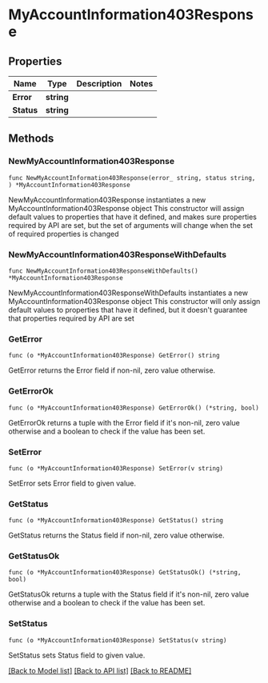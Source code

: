 # MyAccountInformation403Response

## Properties

Name | Type | Description | Notes
------------ | ------------- | ------------- | -------------
**Error** | **string** |  | 
**Status** | **string** |  | 

## Methods

### NewMyAccountInformation403Response

`func NewMyAccountInformation403Response(error_ string, status string, ) *MyAccountInformation403Response`

NewMyAccountInformation403Response instantiates a new MyAccountInformation403Response object
This constructor will assign default values to properties that have it defined,
and makes sure properties required by API are set, but the set of arguments
will change when the set of required properties is changed

### NewMyAccountInformation403ResponseWithDefaults

`func NewMyAccountInformation403ResponseWithDefaults() *MyAccountInformation403Response`

NewMyAccountInformation403ResponseWithDefaults instantiates a new MyAccountInformation403Response object
This constructor will only assign default values to properties that have it defined,
but it doesn't guarantee that properties required by API are set

### GetError

`func (o *MyAccountInformation403Response) GetError() string`

GetError returns the Error field if non-nil, zero value otherwise.

### GetErrorOk

`func (o *MyAccountInformation403Response) GetErrorOk() (*string, bool)`

GetErrorOk returns a tuple with the Error field if it's non-nil, zero value otherwise
and a boolean to check if the value has been set.

### SetError

`func (o *MyAccountInformation403Response) SetError(v string)`

SetError sets Error field to given value.


### GetStatus

`func (o *MyAccountInformation403Response) GetStatus() string`

GetStatus returns the Status field if non-nil, zero value otherwise.

### GetStatusOk

`func (o *MyAccountInformation403Response) GetStatusOk() (*string, bool)`

GetStatusOk returns a tuple with the Status field if it's non-nil, zero value otherwise
and a boolean to check if the value has been set.

### SetStatus

`func (o *MyAccountInformation403Response) SetStatus(v string)`

SetStatus sets Status field to given value.



[[Back to Model list]](../README.md#documentation-for-models) [[Back to API list]](../README.md#documentation-for-api-endpoints) [[Back to README]](../README.md)


